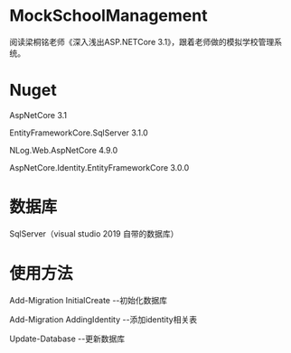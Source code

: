 # MockSchoolManagement
阅读梁桐铭老师《深入浅出ASP.NETCore 3.1》，跟着老师做的模拟学校管理系统。

# Nuget
<p>AspNetCore 3.1</p>
<p>EntityFrameworkCore.SqlServer 3.1.0</p>
<p>NLog.Web.AspNetCore 4.9.0</p>
<p>AspNetCore.Identity.EntityFrameworkCore 3.0.0</p>

# 数据库
SqlServer（visual studio 2019 自带的数据库）

# 使用方法
<p>Add-Migration InitialCreate --初始化数据库</p>
<p>Add-Migration AddingIdentity --添加identity相关表</p>
<p>Update-Database --更新数据库</p>



